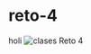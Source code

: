 # reto-4
holi
![clases Reto 4](https://user-images.githubusercontent.com/97258179/174889342-698dc423-35ea-401e-a243-777d3f0759e0.png)
